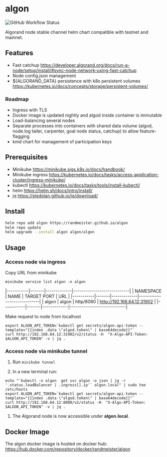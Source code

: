 # algon

![GitHub Workflow Status](https://img.shields.io/github/workflow/status/randmeister/algon/release)

Algorand node stable channel helm chart compatible with testnet and mainnet.

## Features

- Fast catchup https://developer.algorand.org/docs/run-a-node/setup/install/#sync-node-network-using-fast-catchup
- Node config.json management
- ${ALGORAND_DATA} persistence with k8s persistent volumes https://kubernetes.io/docs/concepts/storage/persistent-volumes/

### Roadmap

- Ingress with TLS
- Docker image is updated nightly and algod inside container is immutable
- Load-balancing several nodes
- Separate processes into containers with shared data volume (algod, node.log tailer, carpenter, goal node status, catchup) to allow feature-flagging
- kmd chart for management of participation keys

## Prerequisites

- Minikube https://minikube.sigs.k8s.io/docs/handbook/
- Minikube ingress https://kubernetes.io/docs/tasks/access-application-cluster/ingress-minikube/
- kubectl https://kubernetes.io/docs/tasks/tools/install-kubectl/
- helm https://helm.sh/docs/intro/install/
- jq https://stedolan.github.io/jq/download/

## Install

```sh
helm repo add algon https://randmeister.github.io/algon
helm repo update
helm upgrade --install algon algon/algon
```

## Usage

### Access node via ingress

Copy URL from minikube
```
minikube service list algon -n algon
```
|-----------|-------|-------------|----------------------------|
| NAMESPACE | NAME  | TARGET PORT |            URL             |
|-----------|-------|-------------|----------------------------|
| algon     | algon | http/8080   | http://192.168.64.12:31902 |
|-----------|-------|-------------|----------------------------|

Make request to node from localhost
```
export ALGON_API_TOKEN=`kubectl get secrets/algon-api-token --template="{{index .data \"algod.token\" | base64decode}}"`
curl http://192.168.64.12:31902/v2/status -H  "X-Algo-API-Token: $ALGON_API_TOKEN" -v | jq .
```

### Access node via minikube tunnel

1. Run `minikube tunnel`

1. In a new terminal run:

```
echo "`kubectl -n algon  get svc algon -o json | jq -r '.status.loadBalancer | .ingress[].ip'` algon.local" | sudo tee /etc/hosts
export ALGON_API_TOKEN=`kubectl get secrets/algon-api-token --template="{{index .data \"algod.token\" | base64decode}}"`
curl http://192.168.64.12:8080/v2/status -H  "X-Algo-API-Token: $ALGON_API_TOKEN" -v | jq .
```

1. The Algorand node is now accessible under **algon.local**.

## Docker Image

The algon docker image is hosted on docker hub: https://hub.docker.com/repository/docker/randmeister/algon
